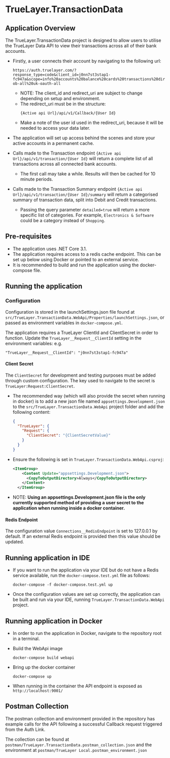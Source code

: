 # TrueLayer.TransactionData

## Application Overview

The TrueLayer.TransactionData project is designed to allow users to utilise the TrueLayer Data API to view their transactions across all of their bank accounts.

- Firstly, a user connects their account by navigating to the following url:
    ```
    https://auth.truelayer.com/?response_type=code&client_id=j0nn7st3stap1-fc947a&scope=info%20accounts%20balance%20cards%20transactions%20direct_debits%20standing_orders%20offline_access&redirect_uri=http://localhost:5000/api/v1/callback/12345&providers=uk-ob-all%20uk-oauth-all
    ```
    - NOTE: The client_id and redirect_uri are subject to change depending on setup and environment. 
    - The redirect_uri must be in the structure: 
        ```
        {Active api Url}/api/v1/Callback/{User Id}
        ```
    - Make a note of the user id used in the redirect_uri, because it will be needed to access your data later.

- The application will set up access behind the scenes and store your active accounts in a permanent cache.

- Calls made to the Transaction endpoint `{Active api Url}/api/v1/transaction/{User Id}` will return a complete list of all transactions across all connected bank accounts.
    - The first call may take a while. Results will then be cached for 10 minute periods.
  
- Calls made to the Transaction Summary endpoint `{Active api Url}/api/v1/transaction/{User Id}/summary` will return a categorised summary of transaction data, split into Debit and Credit transactions.
    - Passing the query parameter `detailed=true` will return a more specific list of categories. For example, `Electronics & Software` could be a category instead of `Shopping`.

## Pre-requisites

- The application uses .NET Core 3.1.
- The application requires access to a redis cache endpoint. This can be set up below using Docker or pointed to an external service.
- It is recommended to build and run the application using the docker-compose file.

## Running the application

### Configuration

Configuration is stored in the launchSettings.json file found at `src/TrueLayer.TransactionData.WebApi/Properties/launchSettings.json`, or passed as environment variables in `docker-compose.yml`.

The application requires a TrueLayer ClientId and ClientSecret in order to function. Update the `TrueLayer__Request__ClientId` setting in the environment variables:
e.g. 
```
"TrueLayer__Request__ClientId": "j0nn7st3stap1-fc947a"
```
 
#### Client Secret

The `ClientSecret` for development and testing purposes must be added through custom configuration. The key used to navigate to the secret is `TrueLayer:Request:ClientSecret`.

- The recommended way (which will also provide the secret when running in docker) is to add a new json file named `appsettings.Development.json` to the `src/TrueLayer.TransactionData.WebApi` project folder and add the following content:

    ```json
    {
      "TrueLayer": {
        "Request": {
          "ClientSecret": "{ClientSecretValue}"
        }
      }
    }
    ```

- Ensure the following is set in `TrueLayer.TransactionData.WebApi.csproj`:
    ```xml
    <ItemGroup>
        <Content Update="appsettings.Development.json">
          <CopyToOutputDirectory>Always</CopyToOutputDirectory>
        </Content>
      </ItemGroup>
    ``` 
  
 - NOTE: <b>Using an appsettings.Development.json file is the only currently supported method of providing a user secret to the application when running inside a docker container.</b>
 
 #### Redis Endpoint
 
 The configuration value `Connections__RedisEndpoint` is set to 127.0.0.1 by default. If an external Redis endpoint is provided then this value should be updated. 
 
 ## Running application in IDE
 
 - If you want to run the application via your IDE but do not have a Redis service available, run the `docker-compose.test.yml` file as follows:
 
     ```shell
    docker-compose -f docker-compose.test.yml up
    ``` 
 
 - Once the configuration values are set up correctly, the application can be built and run via your IDE, running `TrueLayer.TransactionData.WebApi` project.
 
 ## Running application in Docker
 
 - In order to run the application in Docker, navigate to the repository root in a terminal.
 
 - Build the WebApi image
 
     ```shell
    docker-compose build webapi
    ```
 - Bring up the docker container
    ```shell
    docker-compose up
    ``` 
 
 - When running in the container the API endpoint is exposed as `http://localhost:9001/` 
 
 
 ## Postman Collection
 
 The postman collection and environment provided in the repository has example calls for the API following a successful Callback request triggered from the Auth Link.
 
 The collection can be found at `postman/TrueLayer.TransactionData.postman_collection.json` and the environment at `postman/TrueLayer Local.postman_environment.json`